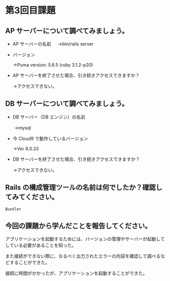 # 第3回目課題

    
## AP サーバーについて調べてみましょう。
- AP サーバーの名前
　
    →bin/rails server

- バージョン

    →Puma version: 5.6.5 (ruby 3.1.2-p20)
    
- AP サーバーを終了させた場合、引き続きアクセスできますか？

    →アクセスできない。

## DB サーバーについて調べてみましょう。
-  DB サーバー（DB エンジン）の名前

　　→mysql
　　
-  今 Cloud9 で動作しているバージョン

    →Ver 8.0.33
    
-  DB サーバーを終了させた場合、引き続きアクセスできますか？

    →アクセスできない。
    

## Rails の構成管理ツールの名前は何でしたか？確認してみてください。
    Bundler


## 今回の課題から学んだことを報告してください。

アプリケーションを起動するためには、バージョンの管理やサーバーが起動してしている必要があることを知った。

また接続ができない際に、なるべく出力されたエラーの内容を確認して調べるなどすることができた。

接続に時間がかかったが、アプリケーションを起動することができた。


